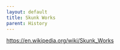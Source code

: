 ```yaml
---
layout: default
title: Skunk Works
parent: History
---
```


https://en.wikipedia.org/wiki/Skunk_Works